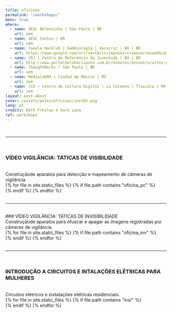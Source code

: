 ```yaml
---
title: oficinas
permalink: '/workshops/'
menu: true
where: 
  - name: SESC Belenzinho | São Paulo | BR
    url: sem
  - name: SESC Santos | BR
    url: sem
  - name: Favela Hacklab | Gambiologia | Veracruz | BH | BR
    url: https://www.google.com/url?sa=t&rct=j&q=&esrc=s&source=web&cd=&ved=2ahUKEwjb_tGzrpbuAhXrCrkGHeCwBMwQFjAAegQIAxAC&url=http%3A%2F%2Fwww.gambiologia.net%2Fblog%2F&usg=AOvVaw3GwBrKJHv77UYjJzWP8FzX
  - name: CRJ | Centro de Referência da Juventude | BH | BR
    url: http://www.portalbelohorizonte.com.br/eventos/encontro/artes-plasticas/taticas-de-invisibilidade-pontos-cegos-e-rotas-invisiveis
  - name: ThoughtWorks | São Paulo | BR
    url: sem 
  - name: MedialabMX | Ciudad de México | MX
    url: sem
  - name: CCD – Centro de Cultura Digital | La Colmena | Tlaxcala | MX
    url: sem
layout: post-about
cover: /assets/posts/oficinas/inst01.png
lang: pt
credits: Beth Freitas e Sara Lana
ref: workshops
---
```


<br>

---


<br>

### VÍDEO VIGILÂNCIA: TÁTICAS DE VISIBILIDADE
<br>
Construçãode aparatos para detecção e mapeamento de câmeras de vigilância.
<br>
  <div id="swipebox-gallery">
    {% for file in site.static_files %}
      {% if file.path contains "oficina_pc" %}
          <div class="swipebox">
            <img src="{{ site.baseurl }}{{ file.path }}" alt="">
          </div>
      {% endif %}
    {% endfor %}
  </div>
<br>

---

<br>
### VÍDEO VIGILÂNCIA: TÁTICAS DE INVISIBILIDADE
<br>
Construçãode aparatos para ofuscar e apagar as imagens registradas por câmeras de vigilância.
<br>
  <div id="swipebox-gallery">
    {% for file in site.static_files %}
      {% if file.path contains "oficina_inv" %}
          <div class="swipebox">
            <img src="{{ site.baseurl }}{{ file.path }}" alt="">
          </div>
      {% endif %}
    {% endfor %}
  </div>

<br>

---

<br>

### INTRODUÇÃO A CIRCUITOS E INTALAÇÕES ELÉTRICAS PARA MULHERES
<br>
Circuitos elétricos e instalações elétricas residenciais. 
<br>
  <div id="swipebox-gallery">
    {% for file in site.static_files %}
      {% if file.path contains "inst" %}
          <div class="swipebox">
            <img src="{{ site.baseurl }}{{ file.path }}" alt="">
          </div>
      {% endif %}
    {% endfor %}
  </div>
  
<br>
